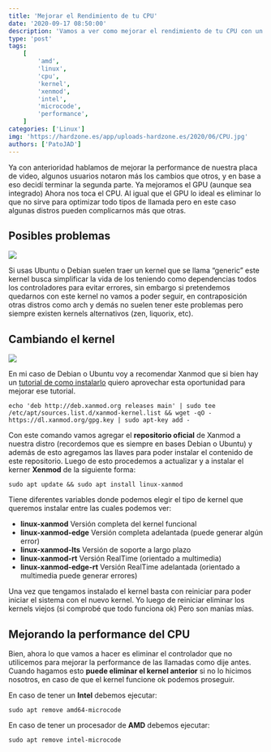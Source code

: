```yaml
---
title: 'Mejorar el Rendimiento de tu CPU'
date: '2020-09-17 08:50:00'
description: 'Vamos a ver como mejorar el rendimiento de tu CPU con un ejemplo de Intel de AMD'
type: 'post'
tags:
    [
        'amd',
        'linux',
        'cpu',
        'kernel',
        'xenmod',
        'intel',
        'microcode',
        'performance',
    ]
categories: ['Linux']
img: 'https://hardzone.es/app/uploads-hardzone.es/2020/06/CPU.jpg'
authors: ['PatoJAD']
---
```


Ya con anterioridad hablamos de mejorar la performance de nuestra placa de video, algunos usuarios notaron más los cambios que otros, y en base a eso decidí terminar la segunda parte. Ya mejoramos el GPU (aunque sea integrado) Ahora nos toca el CPU. Al igual que el GPU lo ideal es eliminar lo que no sirve para optimizar todo tipos de llamada pero en este caso algunas distros pueden complicarnos más que otras.

## Posibles problemas

![](https://www.sololinux.es/wp-content/uploads/2017/08/kernel-panic-sololinux-es-2.png)

Si usas Ubuntu o Debian suelen traer un kernel que se llama “generic” este kernel busca simplificar la vida de los teniendo como dependencias todos los controladores para evitar errores, sin embargo si pretendemos quedarnos con este kernel no vamos a poder seguir, en contraposición otras distros como arch y demás no suelen tener este problemas pero siempre existen kernels alternativos (zen, liquorix, etc).

## Cambiando el kernel

![](https://xanmod.org/index_files/xanmod_wallpaper.png)

En mi caso de Debian o Ubuntu voy a recomendar Xanmod que si bien hay un [tutorial de como instalarlo](/post/2020/09/mejorar-el-rendimiento-de-tu-placa-de-video/) quiero aprovechar esta oportunidad para mejorar ese tutorial.

    echo 'deb http://deb.xanmod.org releases main' | sudo tee /etc/apt/sources.list.d/xanmod-kernel.list && wget -qO - https://dl.xanmod.org/gpg.key | sudo apt-key add -

Con este comando vamos agregar el **repositorio oficial** de Xanmod a nuestra distro (recordemos que es siempre en bases Debian o Ubuntu) y además de esto agregamos las llaves para poder instalar el contenido de este repositorio. Luego de esto procedemos a actualizar y a instalar el kerner **Xenmod** de la siguiente forma:

    sudo apt update && sudo apt install linux-xanmod

Tiene diferentes variables donde podemos elegir el tipo de kernel que queremos instalar entre las cuales podemos ver:

-   **linux-xanmod** Versión completa del kernel funcional
-   **linux-xanmod-edge** Versión completa adelantada (puede generar algún error)
-   **linux-xanmod-lts** Versión de soporte a largo plazo
-   **linux-xanmod-rt** Versión RealTime (orientado a multimedia)
-   **linux-xanmod-edge-rt** Versión RealTime adelantada (orientado a multimedia puede generar errores)

Una vez que tengamos instalado el kernel basta con reiniciar para poder iniciar el sistema con el nuevo kernel. Yo luego de reiniciar eliminar los kernels viejos (si comprobé que todo funciona ok) Pero son manías mías.

## Mejorando la performance del CPU

Bien, ahora lo que vamos a hacer es eliminar el controlador que no utilicemos para mejorar la performance de las llamadas como dije antes. Cuando hagamos esto **puede eliminar el kernel anterior** si no lo hicimos nosotros, en caso de que el kernel funcione ok podemos proseguir.

En caso de tener un **Intel** debemos ejecutar:

    sudo apt remove amd64-microcode

En caso de tener un procesador de **AMD** debemos ejecutar:

    sudo apt remove intel-microcode
